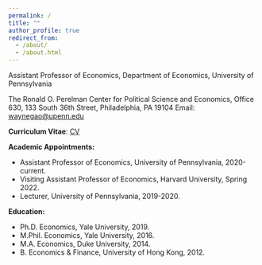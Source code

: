 ```yaml
---
permalink: /
title: ""
author_profile: true
redirect_from: 
  - /about/
  - /about.html
---
```


Assistant Professor of Economics,
Department of Economics,
University of Pennsylvania

The Ronald O. Perelman Center for Political Science and Economics, Office 630, 
133 South 36th Street, 
Philadelphia, PA 19104
Email: [waynegao@upenn.edu](mailto:waynegao@upenn.edu)

**Curriculum Vitae**: [CV](files/GaoWayne_CV250210.pdf)

**Academic Appointments:**
* Assistant Professor of Economics, University of Pennsylvania, 2020-current.
* Visiting Assistant Professor of Economics, Harvard University, Spring 2022.
* Lecturer, University of Pennsylvania, 2019-2020.

**Education:**
* Ph.D. Economics, Yale University, 2019.​
* M.Phil. Economics, Yale University, 2016.
* M.A. Economics, Duke University, 2014.
* B. Economics & Finance, University of Hong Kong, 2012.
